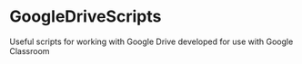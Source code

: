# GoogleDriveScripts
Useful scripts for working with Google Drive developed for use with Google Classroom 

